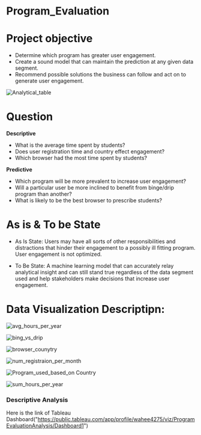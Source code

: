 # Program_Evaluation

# Project objective

- Determine which program has greater user engagement.
- Create a sound model that can maintain the prediction at any given data segment.
- Recommend possible solutions the business can follow and act on to generate user engagement.


![Analytical_table](https://user-images.githubusercontent.com/92646311/198361154-bc4f2d65-1051-4cda-b304-5909da57a53d.png)


# Question

**Descriptive**
- What is the average time spent by students?
- Does user registration time and country effect engagement?
- Which browser had the most time spent by students?  

**Predictive**
- Which program will be more prevalent to increase user engagement?
- Will a particular user be more inclined to benefit from binge/drip program than another?
- What is likely to be the best browser to prescribe students? 

# As is & To be State

- As Is State:
Users may have all sorts of other responsibilities and distractions that hinder their engagement to a possibly ill fitting program. User engagement is not optimized. 


- To Be State:
A machine learning model that can accurately relay analytical insight and can still stand true regardless of the data segment used and help stakeholders make decisions that increase user engagement.

# Data Visualization Descriptipn:

![avg_hours_per_year](https://user-images.githubusercontent.com/92646311/198361810-d672853a-865e-422e-8357-cc92c0f9e42b.png)

![bing_vs_drip](https://user-images.githubusercontent.com/92646311/198361839-462a78a5-7e44-4c4b-944e-fcf6971c207b.png)

![browser_counytry](https://user-images.githubusercontent.com/92646311/198361865-a16b3656-cdce-4043-84e4-28042a3582bc.png)

![num_registraion_per_month](https://user-images.githubusercontent.com/92646311/198362129-c44994d9-61c4-4167-ae49-c5b28d9ed79e.png)

![Program_used_based_on Country](https://user-images.githubusercontent.com/92646311/198362167-99f94386-e911-4dd4-b0a8-26d3fefb703a.png)

![sum_hours_per_year](https://user-images.githubusercontent.com/92646311/198362204-fa100300-1fd6-482b-a042-e62303cad0b7.png)


### Descriptive Analysis 

Here is the link of Tableau Dashboard("https://public.tableau.com/app/profile/wahee4275/viz/ProgramEvaluationAnalysis/Dashboard1")

